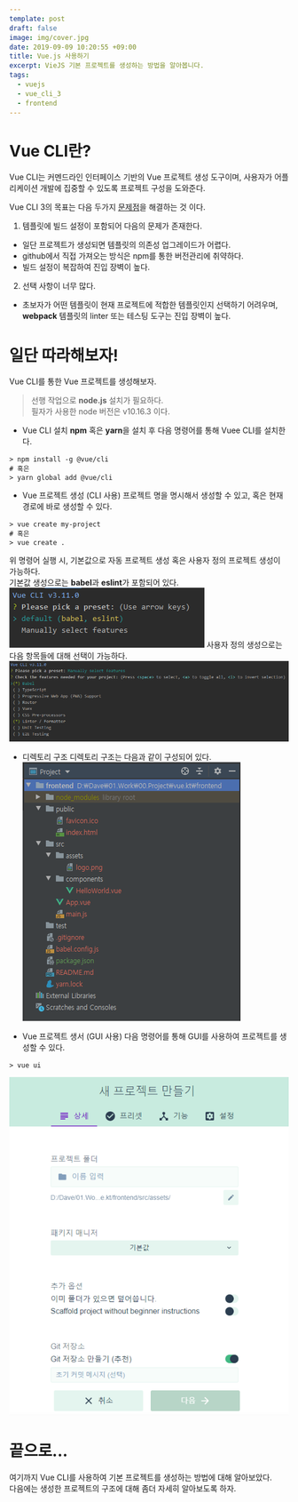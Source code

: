 ```yaml
---
template: post
draft: false
image: img/cover.jpg
date: 2019-09-09 10:20:55 +09:00
title: Vue.js 사용하기
excerpt: VieJS 기본 프로젝트를 생성하는 방법을 알아봅니다.
tags:
  - vuejs
  - vue_cli_3
  - frontend
---
```


# Vue CLI란?
Vue CLI는 커멘드라인 인터페이스 기반의 Vue 프로젝트 생성 도구이며, 사용자가 어플리케이션 개발에 집중할 수 있도록 프로젝트 구성을 도와준다.

Vue CLI 3의 목표는 다음 두가지 [문제점](https://github.com/vuejs/vue-cli/issues/589)을 해결하는 것 이다.
1. 템플릿에 빌드 설정이 포함되어 다음의 문제가 존재한다.
  - 일단 프로젝트가 생성되면 템플릿의 의존성 업그레이드가 어렵다.
  - github에서 직접 가져오는 방식은 npm를 통한 버전관리에 취약하다.
  - 빌드 설정이 복잡하여 진입 장벽이 높다.
2. 선택 사항이 너무 많다.
  - 초보자가 어떤 템플릿이 현재 프로젝트에 적합한 템플릿인지 선택하기 어려우며, **webpack** 템플릿의 linter 또는 테스팅 도구는 진입 장벽이 높다.

# 일단 따라해보자!
Vue CLI를 통한 Vue 프로젝트를 생성해보자.

> 선행 작업으로 **node.js** 설치가 필요하다.  
> 필자가 사용한 node 버전은 v10.16.3 이다.

- Vue CLI 설치
**npm** 혹은 **yarn**을 설치 후 다음 명령어를 통해 Vuee CLI를 설치한다.
```
> npm install -g @vue/cli
# 혹은
> yarn global add @vue/cli
```

- Vue 프로젝트 생성 (CLI 사용)
프로젝트 명을 명시해서 생성할 수 있고, 혹은 현재 경로에 바로 생성할 수 있다.
```
> vue create my-project
# 혹은
> vue create .
```
위 명령어 실행 시, 기본값으로 자동 프로젝트 생성 혹은 사용자 정의 프로젝트 생성이 가능하다.  
기본값 생성으로는 **babel**과 **eslint**가 포함되어 있다.
![vue create default](img/vue-create-default.png)
사용자 정의 생성으로는 다음 항목들에 대해 선택이 가능하다.
![vue create manually](img/vue-create-manually.png)

- 디렉토리 구조
디렉토리 구조는 다음과 같이 구성되어 있다.
![vue directory structure](img/vue-directory-structure.png)

- Vue 프로젝트 생서 (GUI 사용)
다음 명령어를 통해 GUI를 사용하여 프로젝트를 생성할 수 있다.
```
> vue ui
```
![vue create gui](img/vue-create-gui.png)

# 끝으로...
여기까지 Vue CLI를 사용하여 기본 프로젝트를 생성하는 방법에 대해 알아보았다.  
다음에는 생성한 프로젝트의 구조에 대해 좀더 자세히 알아보도록 하자.
